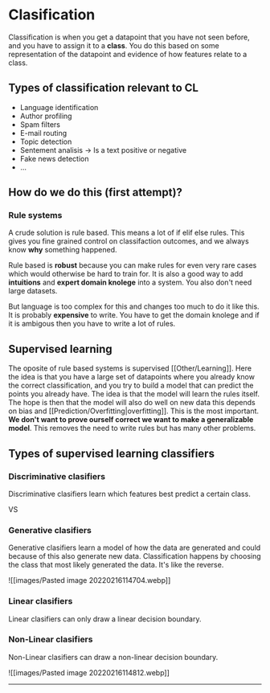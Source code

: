 # Clasification

Classification is when you get a datapoint that you have not seen before, and you have to assign it to a **class**. You do this based on some representation of the datapoint and evidence of how features relate to a class. 

## Types of classification relevant to CL
- Language identification 
- Author profiling 
- Spam filters 
- E-mail routing
- Topic detection
- Sentement analisis → Is a text positive or negative 
- Fake news detection
- ...

## How do we do this (first attempt)?

### Rule systems 
A crude solution is rule based. This means a lot of if elif else rules. This gives you fine grained control on classifaction outcomes, and we always know **why** something happened. 

Rule based is **robust** because you can make rules for even very rare cases which would otherwise be hard to train for. It is also a good way to add **intuitions** and **expert domain knolege** into a system. You also don't need large datasets.

But language is too complex for this and changes too much to do it like this. It is probably **expensive** to write. You have to get the domain knolege and if it is ambigous then you have to write a lot of rules.

## Supervised learning
The oposite of rule based systems is supervised [[Other/Learning]]. Here the idea is that you have a large set of datapoints where you already know the correct classification, and you try to build a model that can predict the points you already have. The idea is that the model will learn the rules itself. The hope is then that the model will also do well on new data this depends on bias and [[Prediction/Overfitting|overfitting]]. This is the most important. **We don't want to prove ourself correct we want to make a generalizable model**. This removes the need to write rules but has many other problems.  

## Types of supervised learning classifiers 

### Discriminative clasifiers
Discriminative clasifiers learn which features best predict a certain class. 

VS 

### Generative clasifiers
Generative clasifiers learn a model of how the data are generated and could because of this also generate new data. Classification happens by choosing the class that most likely generated the data. It's like the reverse.

![[images/Pasted image 20220216114704.webp]]

### Linear clasifiers
Linear clasifiers can only draw a linear decision boundary. 

### Non-Linear clasifiers
Non-Linear clasifiers can draw a non-linear decision boundary. 

![[images/Pasted image 20220216114812.webp]]

----




